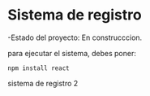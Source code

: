<h1> Sistema de registro</h1>

-Estado del proyecto: En construcccion.

para ejecutar el sistema, debes poner:

```npm install react```

sistema de registro 2
